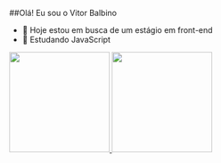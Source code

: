 ##Olá! Eu sou o Vitor Balbino

- 🔭 Hoje estou em busca de um estágio em front-end
- 🌱 Estudando JavaScript

<div>
  <a href="https://github.com/vitorbalbinno">
  <img height="180em" src="https://github-readme-stats.vercel.app/api?username=vitorbalbinno&show_icons=true&theme=dracula&include_all_commits=true&count_private=true"/>
  <img height="180em" src="https://github-readme-stats.vercel.app/api/top-langs/?username=vitorbalbinno&layout=compact&langs_count=7&theme=dracula"/>
</div>
